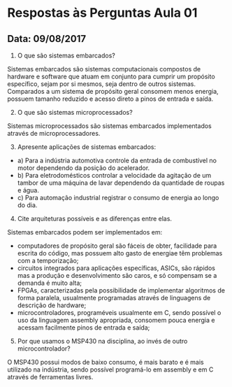 # Respostas às Perguntas Aula 01
## Data: 09/08/2017
1. O que são sistemas embarcados?

Sistemas embarcados são sistemas computacionais compostos de hardware e software que atuam em conjunto para cumprir um propósito específico, sejam por si mesmos, seja dentro de outros sistemas. Comparados a um sistema de propósito geral consomem menos energia, possuem tamanho reduzido e acesso direto a pinos de entrada e saída.

2. O que são sistemas microprocessados?

Sistemas microprocessados são sistemas embarcados implementados através de microprocessadores.

3. Apresente aplicações de sistemas embarcados:

- a) Para a indústria automotiva
controle da entrada de combustível no motor dependendo da posição do acelerador.
- b) Para eletrodomésticos
controlar a velocidade da agitação de um tambor de uma máquina de lavar dependendo da quantidade de roupas e água.
- c) Para automação industrial
registrar o consumo de energia ao longo do dia.

4. Cite arquiteturas possíveis e as diferenças entre elas.

Sistemas embarcados podem ser implementados em:
- computadores de propósito geral são fáceis de obter, facilidade para escrita do código, mas possuem alto gasto de energiae têm problemas com a temporização;
- circuitos integrados para aplicações específicas, ASICs, são rápidos mas a produção e desenvolvimento são caros, e só compensam se a demanda é muito alta;
- FPGAs, caracterizadas pela possibilidade de implementar algoritmos de forma paralela, usualmente programadas através de linguagens de descrição de hardware;
- microcontroladores, programéveis usualmente em C, sendo possível o uso da linguagem assembly apropriada, consomem pouca energia e acessam facilmente pinos de entrada e saída;

5. Por que usamos o MSP430 na disciplina, ao invés de outro microcontrolador?

O MSP430 possui modos de baixo consumo, é mais barato e é mais utilizado na indústria, sendo possível programá-lo em assembly e em C através de ferramentas livres.
